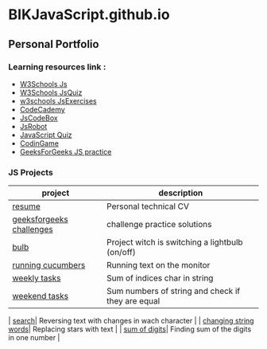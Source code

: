 # BIKJavaScript.github.io
## Personal Portfolio
### Learning resources link : 

- [W3Schools Js](https://www.w3schools.com/js)
- [W3Schools JsQuiz](https://www.w3schools.com/quiztest/quiztest.asp?qtest=JS)
- [w3schools JsExercises](https://www.w3schools.com/js/exercise_js.asp?filename=exercise_js_variables1)
- [CodeCademy](https://www.codecademy.com/learn)
- [JsCodeBox](https://jscodebox.com/)
- [JsRobot](https://lab.reaal.me/jsrobot)
- [JavaScript Quiz](https://javascriptquiz.com/)
- [CodinGame](https://www.codingame.com/multiplayer/clashofcode)
- [GeeksForGeeks JS practice](https://practice.geeksforgeeks.org/explore)
 
### JS Projects	

| project         | description |
| ----------------------------------------------------------------------------- | ----------------------------------------------- |
| [resume](https://bikarabojkov.github.io/BIKJavaScript.github.io/resume/)| Personal technical CV |
| [geeksforgeeks challenges](https://bikarabojkov.github.io/BIKJavaScript.github.io/geeksforgeeks/)| challenge practice solutions |
| [bulb](https://bikarabojkov.github.io/BIKJavaScript.github.io/bulb/index.html)| Project witch is switching a lightbulb (on/off) |
| [running cucumbers](https://bikarabojkov.github.io/BIKJavaScript.github.io/runing_cucumbers/)| Running  text on the monitor |
| [weekly tasks](https://bikarabojkov.github.io/BIKJavaScript.github.io/char_in_string/)| Sum of indices char in string |
| [weekend tasks](https://bikarabojkov.github.io/BIKJavaScript.github.io/elements_sum/)| Sum numbers of string and check if they are equal |

| [search](https://bikarabojkov.github.io/BIKJavaScript.github.io/runing_cucumbers/)| Reversing text with changes in wach character |
| [changing string words](https://bikarabojkov.github.io/BIKJavaScript.github.io/char_in_string/)| Replacing stars with text |
| [sum of digits](https://bikarabojkov.github.io/BIKJavaScript.github.io/elements_sum/)| Finding sum of the digits in one number |

